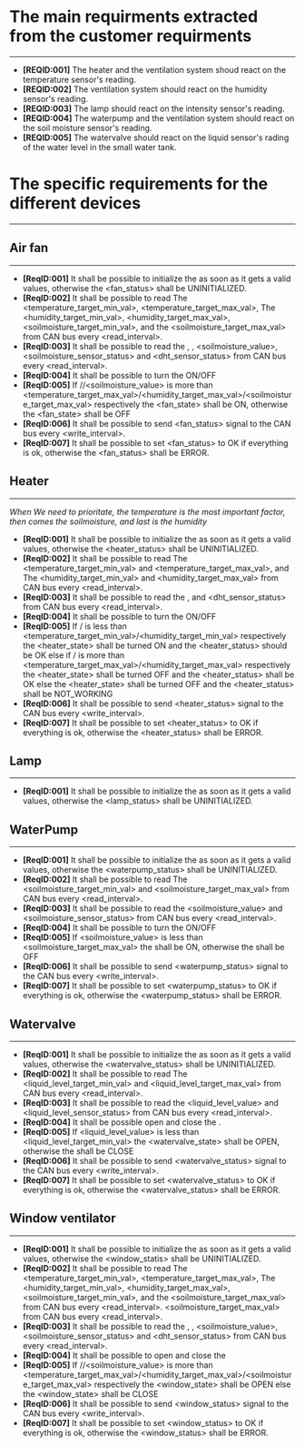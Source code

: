 # The main requirments extracted from the customer requirments
----------------------------------------------------------------
* **[REQID:001]** The heater and the ventilation system shoud react on the temperature sensor's reading.
* **[REQID:002]** The ventilation system should react on the humidity sensor's reading.
* **[REQID:003]** The lamp should react on the intensity sensor's reading.
* **[REQID:004]** The waterpump and the ventilation system should react on the soil moisture sensor's reading.
* **[REQID:005]** The watervalve should react on the liquid sensor's rading of the water level in the small water tank.

# The specific requirements for the different devices
-------------------------------------------------------

## Air fan
___________
* **[ReqID:001]** It shall be possible to initialize the <fan> as soon as it gets a valid values, otherwise the <fan_status> shall be
            UNINITIALIZED.
* **[ReqID:002]** It shall be possible to read The <temperature_target_min_val>, <temperature_target_max_val>,
             The <humidity_target_min_val>, <humidity_target_max_val>, <soilmoisture_target_min_val>, and the <soilmoisture_target_max_val> from CAN bus every <read_interval>.
* **[ReqID:003]** It shall be possible to read the <temperature>, <humidity>, <soilmoisture_value>, <soilmoisture_sensor_status> and <dht_sensor_status> from CAN bus every <read_interval>.
* **[ReqID:004]** It shall be possible to turn the <fan> ON/OFF
* **[ReqID:005]** If <temperature>/<humidity>/<soilmoisture_value> is more than <temperature_target_max_val>/<humidity_target_max_val>/<soilmoisture_target_max_val> respectively the <fan_state> shall be ON, otherwise the <fan_state> shall be OFF
* **[ReqID:006]** It shall be possible to send <fan_status> signal to the CAN bus every <write_interval>.
* **[ReqID:007]** It shall be possible to set <fan_status> to OK if everything is ok, otherwise the <fan_status> shall be ERROR.

## Heater                                                                                                     
___________

 _When We need to prioritate, the temperature is the most important factor, then comes the soilmoisture, and last is the humidity_

* **[ReqID:001]** It shall be possible to initialize the <heater> as soon as it gets a valid values, otherwise the <heater_status> shall be UNINITIALIZED.
* **[ReqID:002]** It shall be possible to read The <temperature_target_min_val> and <temperature_target_max_val>,
            and The <humidity_target_min_val> and <humidity_target_max_val> from CAN bus every <read_interval>.
* **[ReqID:003]** It shall be possible to read the <temperature>, <humidity> and <dht_sensor_status> from CAN bus every <read_interval>.
* **[ReqID:004]** It shall be possible to turn the <heater> ON/OFF
* **[ReqID:005]** If <temperature>/<humidity> is less than <temperature_target_min_val>/<humidity_target_min_val> respectively
                the <heater_state> shall be turned ON and the <heater_status> should be OK
            else if <temperature>/<humidity> is more than <temperature_target_max_val>/<humidity_target_max_val> respectively
                the <heater_state> shall be turned OFF and the <heater_status> shall be OK
            else the <heater_state> shall be turned OFF and the <heater_status> shall be NOT_WORKING
* **[ReqID:006]** It shall be possible to send <heater_status> signal to the CAN bus every <write_interval>.
* **[ReqID:007]** It shall be possible to set <heater_status> to OK if everything is ok, otherwise the <heater_status> shall be ERROR.

## Lamp
________

* **[ReqID:001]** It shall be possible to initialize the <lamp> as soon as it gets a valid values, otherwise the <lamp_status> shall be UNINITIALIZED.


## WaterPump
_____________

* **[ReqID:001]** It shall be possible to initialize the <waterpump> as soon as it gets a valid values, otherwise the <waterpump_status> shall be UNINITIALIZED.
* **[ReqID:002]** It shall be possible to read The <soilmoisture_target_min_val> and <soilmoisture_target_max_val> from CAN bus every <read_interval>.
* **[ReqID:003]** It shall be possible to read the <soilmoisture_value> and <soilmoisture_sensor_status> from CAN bus every <read_interval>.
* **[ReqID:004]** It shall be possible to turn the <waterpump> ON/OFF
* **[ReqID:005]** If <soilmoisture_value> is less than <soilmoisture_target_max_val> the <waterpump> shall be ON, otherwise the <waterpump> shall be OFF
* **[ReqID:006]** It shall be possible to send <waterpump_status> signal to the CAN bus every <write_interval>.
* **[ReqID:007]** It shall be possible to set <waterpump_status> to OK if everything is ok, otherwise the <waterpump_status> shall be ERROR.

## Watervalve
______________

* **[ReqID:001]** It shall be possible to initialize the <watervalve> as soon as it gets a valid values, otherwise the <watervalve_status> shall be UNINITIALIZED.
* **[ReqID:002]** It shall be possible to read The <liquid_level_target_min_val> and <liquid_level_target_max_val> from CAN bus every <read_interval>.
* **[ReqID:003]** It shall be possible to read the <liquid_level_value> and <liquid_level_sensor_status> from CAN bus every <read_interval>.
* **[ReqID:004]** It shall be possible open and close the <watervalve>.
* **[ReqID:005]** If <liquid_level_value> is less than <liquid_level_target_min_val> the <watervalve_state> shall be OPEN, otherwise the <watervalve> shall be CLOSE
* **[ReqID:006]** It shall be possible to send <watervalve_status> signal to the CAN bus every <write_interval>.
* **[ReqID:007]** It shall be possible to set <watervalve_status> to OK if everything is ok, otherwise the <watervalve_status> shall be ERROR.

## Window ventilator
_____________________

* **[ReqID:001]** It shall be possible to initialize the <window> as soon as it gets a valid values, otherwise the <window_statis> shall be UNINITIALIZED.
* **[ReqID:002]** It shall be possible to read The <temperature_target_min_val>, <temperature_target_max_val>,
             The <humidity_target_min_val>, <humidity_target_max_val>, <soilmoisture_target_min_val>, and the <soilmoisture_target_max_val> from CAN bus every <read_interval>.
<soilmoisture_target_max_val> from CAN bus every <read_interval>.
* **[ReqID:003]** It shall be possible to read the <temperature>, <humidity>, <soilmoisture_value>, <soilmoisture_sensor_status> and <dht_sensor_status> from CAN bus every <read_interval>.
* **[ReqID:004]** It shall be possible to open and close the <window>
* **[ReqID:005]** If <temperature>/<humidity>/<soilmoisture_value> is more than <temperature_target_max_val>/<humidity_target_max_val>/<soilmoisture_target_max_val> respectively
                the <window_state> shall be OPEN else the <window_state> shall be CLOSE 
* **[ReqID:006]** It shall be possible to send <window_status> signal to the CAN bus every <write_interval>.
* **[ReqID:007]** It shall be possible to set <window_status> to OK if everything is ok, otherwise the <window_status> shall be ERROR.